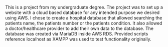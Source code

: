 This is a project from my undergraduate degree. The project was to set up a website with a cloud based database for any intended purpose we desired using AWS.
I chose to create a hospital database that allowed searching the patients name, the patients number or the patients condition.
It also allowed a doctor/healthcare provider to add their own data to the database.
The database was created via MariaDB inside AWS RDS.
Provided scripts reference localhost as XAMPP was used to test functionality originally.
